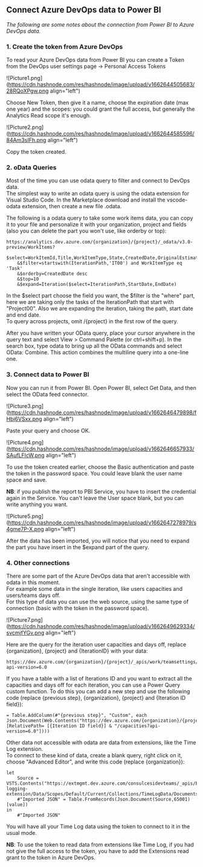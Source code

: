 ## Connect Azure DevOps data to Power BI

*The following are some notes about the connection from Power BI to Azure DevOps data.*

### **1. Create the token from Azure DevOps**

To read your Azure DevOps data from Power BI you can create a Token from the DevOps user settings page -> Personal Access Tokens

![Picture1.png](https://cdn.hashnode.com/res/hashnode/image/upload/v1662644505683/28RQoXPgw.png align="left")

Choose New Token, then give it a name, choose the expiration date (max one year) and the scopes: you could grant the full access, but generally the Analytics Read scope it's enough.

![Picture2.png](https://cdn.hashnode.com/res/hashnode/image/upload/v1662644585596/84Am3sIFh.png align="left")

Copy the token created.


### 2. oData Queries

Most of the time you can use odata query to filter and connect to DevOps data.  
The simplest way to write an odata query is using the odata extension for Visual Studio Code. In the Marketplace download and install the vscode-odata extension, then create a new file .odata.  

The following is a odata query to take some work items data, you can copy it to your file and personalize it with your organization, project and fields (also you can delete the part you won't use, like orderby or top):
```
https://analytics.dev.azure.com/{organization}/{project}/_odata/v3.0-preview/WorkItems?
    $select=WorkItemId,Title,WorkItemType,State,CreatedDate,OriginalEstimate,Area
    &$filter=startswith(IterationPath,'IT00') and WorkItemType eq 'Task'
    &$orderby=CreatedDate desc
    &$top=10
    &$expand=Iteration($select=IterationPath,StartDate,EndDate)
``` 
In the $select part choose the field you want, the $filter is the "where" part, here we are taking only the tasks of the IterationPath that start with "Project00". Also we are expanding the iteration, taking the path, start date and end date.  
To query across projects, omit /{project} in the first row of the query.  

After you have written your OData query, place your cursor anywhere in the query text and select View > Command Palette (or ctrl+shift+p). In the search box, type odata to bring up all the OData commands and select OData: Combine. This action combines the multiline query into a one-line one.  


### 3. Connect data to Power BI

Now you can run it from Power BI. Open Power BI, select Get Data, and then select the OData feed connector.

![Picture3.png](https://cdn.hashnode.com/res/hashnode/image/upload/v1662646479898/fHbj6VSxx.png align="left")

Paste your query and choose OK.

![Picture4.png](https://cdn.hashnode.com/res/hashnode/image/upload/v1662646657933/SAufLFlcW.png align="left")

To use the token created earlier, choose the Basic authentication and paste the token in the password space. You could leave blank the user name space and save.  

**NB**: if you publish the report to PBI Service, you have to insert the credential again in the Service. You can't leave the User space blank, but you can write anything you want.

![Picture5.png](https://cdn.hashnode.com/res/hashnode/image/upload/v1662647278979/s4gme7P-X.png align="left")

After the data has been imported, you will notice that you need to expand the part you have insert in the $expand part of the query.


### 4. Other connections

There are some part of the Azure DevOps data that aren't accessible with odata in this moment.  
For example some data in the single iteration, like users capacities and users/teams days off.  
For this type of data you can use the web source, using the same type of connection (basic with the token in the password space).  

![Picture7.png](https://cdn.hashnode.com/res/hashnode/image/upload/v1662649629334/svcmjfYGv.png align="left")

Here are the query for the iteration user capacities and days off, replace {organization}, {project} and {IterationID} with your data:
```
https://dev.azure.com/{organization}/{project}/_apis/work/teamsettings/iterations/{IterationID}/capacities?api-version=6.0
``` 

If you have a table with a list of Iterations ID and you want to extract all the capacities and days off for each iteration, you can use a Power Query custom function. To do this you can add a new step and use the following code (replace {previous step}, {organization}, {project} and {Iteration ID field}):

```
= Table.AddColumn(#"{previous step}", "Custom", each Json.Document(Web.Contents("https://dev.azure.com/{organization}/{project}/_apis/work/teamsettings/iterations/", [RelativePath= [{Iteration ID field}] & "/capacities?api-version=6.0"])))
```

Other data not accessible with odata are data from extensions, like the Time Log extension.  
To connect to these kind of data, create a blank query, right click on it, choose "Advanced Editor", and write this code (replace {organization}): 

```
let
    Source = VSTS.Contents("https://extmgmt.dev.azure.com/consulcesidevteams/_apis/ExtensionManagement/InstalledExtensions/TimeLog/time-logging-extension/Data/Scopes/Default/Current/Collections/TimeLogData/Documents"),
    #"Imported JSON" = Table.FromRecords(Json.Document(Source,65001)[value])
in
    #"Imported JSON"
``` 
You will have all your Time Log data using the token to connect to it in the usual mode.  

**NB**: To use the token to read data from extensions like Time Log, if you had not give the full access to the token, you have to add the Extensions read grant to the token in Azure DevOps.


